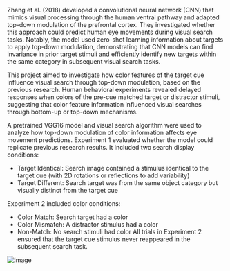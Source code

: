  Zhang et al. (2018) developed a convolutional neural network (CNN) that mimics visual processing through the human ventral pathway and adapted top-down modulation of the prefrontal cortex. They investigated whether this approach could predict human eye movements during visual search tasks. Notably, the model used zero-shot learning information about targets to apply top-down modulation, demonstrating that CNN models can find invariance in prior target stimuli and efficiently identify new targets within the same category in subsequent visual search tasks.

 This project aimed to investigate how color features of the target cue influence visual search through top-down modulation, based on the previous research. Human behavioral experiments revealed delayed responses when colors of the pre-cue matched target or distractor stimuli, suggesting that color feature information influenced visual searches through bottom-up or top-down mechanisms.

 A pretrained VGG16 model and visual search algorithm were used to analyze how top-down modulation of color information affects eye movement predictions.
Experiment 1 evaluated whether the model could replicate previous research results. It included two search display conditions:
- Target Identical: Search image contained a stimulus identical to the target cue (with 2D rotations or reflections to add variability)
- Target Different: Search target was from the same object category but visually distinct from the target cue

Experiment 2 included color conditions:
- Color Match: Search target had a color
- Color Mismatch: A distractor stimulus had a color
- Non-Match: No search stimuli had color
All trials in Experiment 2 ensured that the target cue stimulus never reappeared in the subsequent search task.

![image](https://github.com/user-attachments/assets/12225f44-9ab3-4eef-b350-c8487bddad49)
